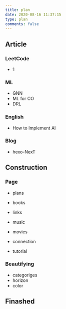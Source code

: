 ```yaml
---
title: plan
date: 2020-08-16 11:37:15
type: plan
comments: false
---
```


## Article

### LeetCode

- 1

### ML

- GNN
- ML for CO
- DRL

### English

- How to Implement AI

### Blog

- hexo-NexT

## Construction

### Page

- plans
- books
- links
- music
- movies

- connection
- tutorial

### Beautifying

- categoriges
- horizon
- color

## Finashed
